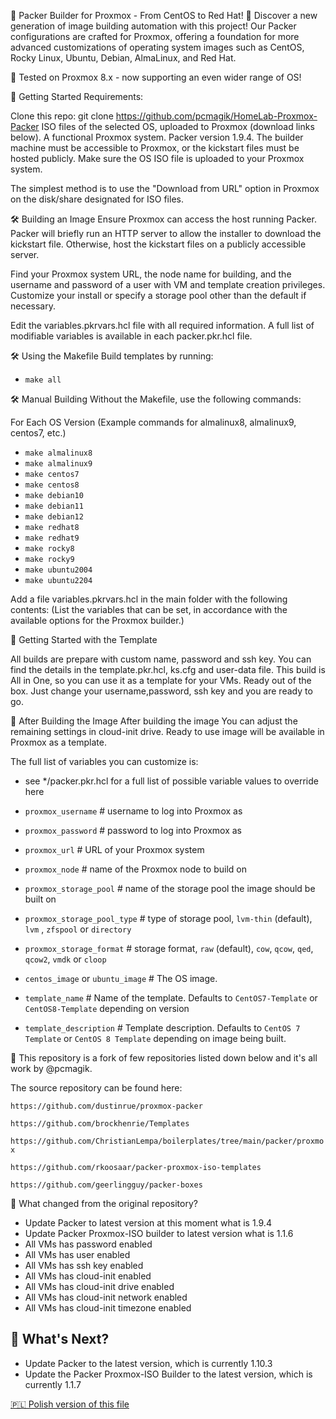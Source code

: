 🚀 Packer Builder for Proxmox - From CentOS to Red Hat! 🌌
Discover a new generation of image building automation with this project! Our Packer configurations are crafted for Proxmox, offering a foundation for more advanced customizations of operating system images such as CentOS, Rocky Linux, Ubuntu, Debian, AlmaLinux, and Red Hat.

🌟 Tested on Proxmox 8.x - now supporting an even wider range of OS!

🚀 Getting Started
Requirements:

Clone this repo: git clone https://github.com/pcmagik/HomeLab-Proxmox-Packer
ISO files of the selected OS, uploaded to Proxmox (download links below).
A functional Proxmox system.
Packer version 1.9.4.
The builder machine must be accessible to Proxmox, or the kickstart files must be hosted publicly.
Make sure the OS ISO file is uploaded to your Proxmox system.

The simplest method is to use the "Download from URL" option in Proxmox on the disk/share designated for ISO files.

🛠 Building an Image
Ensure Proxmox can access the host running Packer. Packer will briefly run an HTTP server to allow the installer to download the kickstart file. Otherwise, host the kickstart files on a publicly accessible server.

Find your Proxmox system URL, the node name for building, and the username and password of a user with VM and template creation privileges. Customize your install or specify a storage pool other than the default if necessary.

Edit the variables.pkrvars.hcl file with all required information. A full list of modifiable variables is available in each packer.pkr.hcl file.

🛠 Using the Makefile
Build templates by running:

* `make all`

🛠 Manual Building
Without the Makefile, use the following commands:

For Each OS Version
(Example commands for almalinux8, almalinux9, centos7, etc.)


* `make almalinux8`
* `make almalinux9`
* `make centos7`
* `make centos8`
* `make debian10`
* `make debian11`
* `make debian12`
* `make redhat8`
* `make redhat9`
* `make rocky8`
* `make rocky9`
* `make ubuntu2004`
* `make ubuntu2204`


Add a file variables.pkrvars.hcl in the main folder with the following contents:
(List the variables that can be set, in accordance with the available options for the Proxmox builder.)


🚀 Getting Started with the Template

All builds are prepare with custom name, password and ssh key. You can find the details in the template.pkr.hcl, ks.cfg and user-data file.
This build is All in One, so you can use it as a template for your VMs. Ready out of the box. Just change your username,password, ssh key and you are ready to go.

🌟 After Building the Image
After building the image You can adjust the remaining settings in cloud-init drive. Ready to use image will be available in Proxmox as a template.


The full list of variables you can customize is:

* see */packer.pkr.hcl for a full list of possible variable values to override here

* `proxmox_username` # username to log into Proxmox as
* `proxmox_password` # password to log into Proxmox as
* `proxmox_url` # URL of your Proxmox system
* `proxmox_node` # name of the Proxmox node to build on
* `proxmox_storage_pool` # name of the storage pool the image should be built on
* `proxmox_storage_pool_type` # type of storage pool, `lvm-thin` (default), `lvm` , `zfspool` or `directory`
* `proxmox_storage_format` # storage format, `raw` (default), `cow`, `qcow`, `qed`, `qcow2`, `vmdk` or `cloop`
* `centos_image` or `ubuntu_image` # The OS image.
* `template_name` # Name of the template. Defaults to `CentOS7-Template` or `CentOS8-Template` depending on version
* `template_description` # Template description. Defaults to `CentOS 7 Template` or `CentOS 8 Template` depending on image being built.


🌟 This repository is a fork of few repositories listed down below and it's all work by @pcmagik.

The source repository can be found here:

`https://github.com/dustinrue/proxmox-packer`

`https://github.com/brockhenrie/Templates`

`https://github.com/ChristianLempa/boilerplates/tree/main/packer/proxmox`

`https://github.com/rkoosaar/packer-proxmox-iso-templates`

`https://github.com/geerlingguy/packer-boxes`


🌟 What changed from the original repository?
* Update Packer to latest version at this moment what is 1.9.4
* Update Packer Proxmox-ISO builder to latest version what is 1.1.6
* All VMs has password enabled
* All VMs has user enabled
* All VMs has ssh key enabled
* All VMs has cloud-init enabled
* All VMs has cloud-init drive enabled
* All VMs has cloud-init network enabled
* All VMs has cloud-init timezone enabled

## 🌟 What's Next?
- Update Packer to the latest version, which is currently 1.10.3
- Update the Packer Proxmox-ISO Builder to the latest version, which is currently 1.1.7

[🇵🇱 Polish version of this file](README_PL.md)
